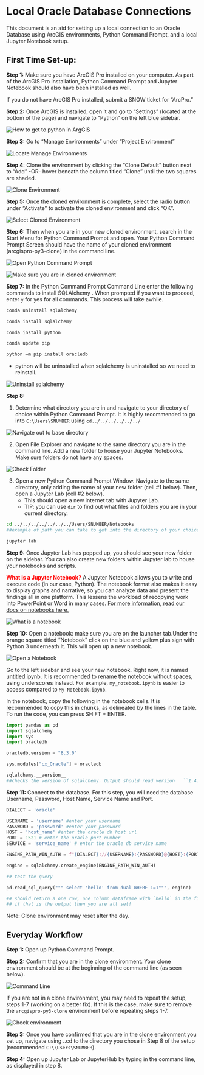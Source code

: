 # Local Oracle Database Connections

This document is an aid for setting up a local connection to an Oracle Database using ArcGIS environments, Python Command Prompt, and a local Jupyter Notebook setup.

## First Time Set-up:

**Step 1:** Make sure you have ArcGIS Pro installed on your computer. As part of the ArcGIS Pro installation, Python Command Prompt and Jupyter Notebook should also have been installed as well.

If you do not have ArcGIS Pro installed, submit a SNOW ticket for “ArcPro.”

**Step 2:** Once ArcGIS is installed, open it and go to “Settings” (located at the bottom of the page) and navigate to “Python” on the left blue sidebar.

![How to get to python in ArgGIS](assets/lodc_step2_2.png)

**Step 3:** Go to “Manage Environments” under “Project Environment”

![Locate Manage Environments](assets/lodc_step3.png)

**Step 4:** Clone the environment by clicking the “Clone Default” button next to “Add” -OR- hover beneath the column titled “Clone” until the two squares are shaded.

![Clone Environment](assets/lodc_step4.png)

**Step 5:** Once the cloned environment is complete, select the radio button under “Activate” to activate the cloned environment and click “OK”.

![Select Cloned Environment](assets/lodc_step5.png)

**Step 6:** Then when you are in your new cloned environment, search in the Start Menu for Python Command Prompt and open. Your Python Command Prompt Screen should have the name of your cloned environment (arcgispro-py3-clone) in the command line.

![Open Python Command Prompt](assets/lodc_step6_1.png)

![Make sure you are in cloned environment](assets/lodc_step6_2.png)

**Step 7:** In the Python Command Prompt Command Line enter the following commands to install SQLAlchemy . When prompted if you want to proceed, enter `y` for yes for all commands. This process will take awhile.

```bash
conda uninstall sqlalchemy

conda install sqlalchemy

conda install python

conda update pip

python –m pip install oracledb

```

  - python will be uninstalled when sqlalchemy is uninstalled so we need to reinstall.

![Uninstall sqlalchemy](assets/lodc_step7.png)

**Step 8:**
 1. Determine what directory you are in and navigate to your directory of choice within Python Command Prompt.  It is highly  recommended to go into `C:\Users\SNUMBER` using `cd../../../../../../ `

 ![Navigate out to base directory](assets/lodc_step8_1.png)

 2. Open File Explorer and navigate to the same directory you are  in the command line. Add a new folder  to house your Jupyter Notebooks. Make sure folders do not have any spaces.

![Check Folder](assets/lodc_step8_2.png)

3. Open a new Python Command Prompt Window. Navigate to the same directory, only adding the name of your new folder (cell #1 below). Then, open a Jupyter Lab (cell #2 below).
    * This should open a new internet tab with Jupyter Lab.
    * TIP: you can use `dir` to find out what files and folders you are in your current directory.



```bash
cd ../../../../../../../Users/SNUMBER/Notebooks
##example of path you can take to get into the directory of your choice. In this case, we are navigating to the Notebooks folder we just created above.

jupyter lab
```

**Step 9:** Once Jupyter Lab has popped up, you should see your new folder on the sidebar. You can also create new folders within Jupyter lab to house your notebooks and scripts.

<span style="color:red"> **What is a Jupyter Notebook?** </span> A Jupyter Notebook allows you to write and execute code (in our case, Python). The notebook format also makes it easy to display graphs and narrative, so you can analyze data and present the findings all in one platform. This lessens the workload of recopying work into PowerPoint or Word in many cases. [For more information, read our docs on notebooks here.](https://docs.calitp.org/data-infra/analytics_new_analysts/04-notebooks.html)

![What is a notebook](assets/lodc_whatisanotebook.png)

**Step 10:** Open a notebook: make sure you are on the launcher tab.Under the orange square titled “Notebook” click on the blue and yellow plus sign with Python 3 underneath it. This will open up a new notebook.

![Open a Notebook](assets/lodc_step10.png)

Go to the left sidebar and see your new notebook. Right now, it is named untitled.ipynb. It is recommended to rename the notebook without spaces, using underscores instead. For example,
  `my_notebook.ipynb` is easier to access compared to `My Notebook.ipynb`.

In the notebook, copy the following in the notebook cells.  It is recommended to copy this in chunks, as delineated by the lines in the table. To run the code, you can press SHIFT + ENTER.

```python
import pandas as pd
import sqlalchemy
import sys
import oracledb

oracledb.version = "8.3.0"
```
```python
sys.modules["cx_Oracle"] = oracledb
```

```python
sqlalchemy.__version__
##checks the version of sqlalchemy. Output should read version   ``1.4.39`
```


**Step 11:** Connect to the database. For this step, you will need the database Username, Password, Host Name, Service Name and Port.

```python
DIALECT = 'oracle'

USERNAME = 'username' #enter your username
PASSWORD = 'password' #enter your password
HOST = 'host_name' #enter the oracle db host url
PORT = 1521 # enter the oracle port number
SERVICE = 'service_name' # enter the oracle db service name

ENGINE_PATH_WIN_AUTH = f"{DIALECT}://{USERNAME}:{PASSWORD}@{HOST}:{PORT}/?service_name={SERVICE}"
```

```python
engine = sqlalchemy.create_engine(ENGINE_PATH_WIN_AUTH)
```
```python
## test the query

pd.read_sql_query(""" select 'hello' from dual WHERE 1=1""", engine)

## should return a one row, one column dataframe with `hello` in the first cell.
## if that is the output then you are all set!

```

Note: Clone environment may reset after the day.

## Everyday Workflow

**Step 1:** Open up Python Command Prompt.

**Step 2:** Confirm that you are in the clone environment. Your clone environment should be at the beginning of the command line (as seen below).

![Command Line](assets/lodc_edw_step2_1.png)

If you are not in a clone environment, you may need to repeat the setup, steps 1-7 (working on a better fix). If this is the case, make sure to remove the `arcgispro-py3-clone` environment before repeating steps 1-7.

![Check environment](assets/lodc_edw_step2_2.png)

**Step 3:** Once you have confirmed that you are in the clone environment you set up, navigate using ..cd to the directory you chose in Step 8 of the setup (recommended `C:\\Users\SNUMBER`).

**Step 4:** Open up Jupyter Lab or JupyterHub by typing in the command line, as displayed in step 8.

